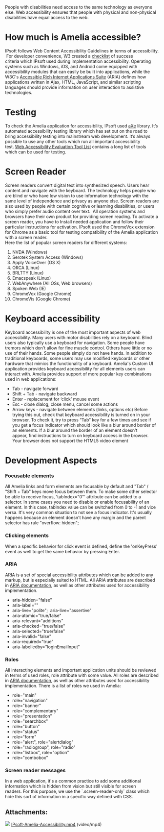 People with disabilities need access to the same technology as everyone else. Web accessibility ensures that people with physical and non-physical disabilities have equal access to the web.
# How much is Amelia accessible?
IPsoft follows Web Content Accessibility Guidelines in terms of accessibility.  For developer convenience, W3 created a [checklist](https://www.w3.org/TR/2006/WD-WCAG20-20060427/appendixB.html) of success criteria which IPsoft used during implementation accessibility. Operating systems such as Windows, iOS, and Android come equipped with accessibility modules that can easily be built into applications, while the W3C's [Accessible Rich Internet Applications Suite](http://www.w3.org/WAI/intro/aria) (ARIA) defines how applications written in Ajax, HTML, JavaScript, and similar scripting languages should provide information on user interaction to assistive technologies.
# Testing
To check the Amelia application for accessibility, IPsoft used [aXe](https://www.deque.com/axe/) library. It’s automated accessibility testing library which has set out on the road to bring accessibility testing into mainstream web development. It’s always possible to use any other tools which run all important accessibility test. [Web Accessibility Evaluation Tool List](https://www.w3.org/WAI/ER/tools/) contains a long list of tools which can be used for testing.
# Screen Reader
Screen readers convert digital text into synthesized speech. Users hear content and navigate with the keyboard. The technology helps people who are blind or who have low vision to use information technology with the same level of independence and privacy as anyone else. Screen readers are also used by people with certain cognitive or learning disabilities, or users who simply prefer audio content over text. 
All operation systems and browsers have their own product for providing screen reading. To activate a screen reader, you have to Install needed application and follow their particular instructions for activation. IPsoft used the ChromeVox extension for Chrome as a basic tool for testing compatibility of the Amelia application with a screen reader.  
Here the list of popular screen readers for different systems:
1.  NVDA (Windows)
2.  Serotek System Access (Windows)
3.  Apply VoiceOver (OS X)
4.  ORCA (Linux)
5.  BRLTTY (Linux)
6.  Emacspeak (Linux)
7.  WebAnywhere (All OSs, Web browsers) 
8.  Spoken Web (IE)
9.  ChromeVox (Google Chrome)
10. ChromeVis (Google Chrome)
# Keyboard accessibility 
Keyboard accessibility is one of the most important aspects of web accessibility. Many users with motor disabilities rely on a keyboard. Blind users also typically use a keyboard for navigation. Some people have tremors which don't allow for fine muscle control. Others have little or no use of their hands. Some people simply do not have hands. In addition to traditional keyboards, some users may use modified keyboards or other hardware that mimics the functionality of a keyboard.
Amelia's Custom UI application provides keyboard accessibility for all elements users can interact with. Amelia provides support of more popular key combinations used in web applications: 
-   Tab - navigate forward 
-   Shift + Tab - navigate backward
-   Enter - replacement for ‘click’ mouse event
-   Esc - close dialog, close menu, cancel some actions
-   Arrow keys - navigate between elements (links, options etc)
Before trying this out, check that keyboard accessibility is turned on in your browser. To check it, try to press “Tab” key for a few times and see if you get a focus indicator which should look like a blur around border of an elements. If a blur around the border of an element doesn't appear, find instructions to turn on keyboard access in the browser.
Your browser does not support the HTML5 video element
# Development Aspects
### Focusable elements
All Amelia links and form elements are focusable by default and "Tab" / "Shift + Tab" keys move focus between them. To make some other selector be able to receive focus, 'tabIndex="0"' attribute can be added to a selector. In some cases you need to disable or enable focusability of an element. In this case, tabIndex value can be switched from 0 to -1 and vice versa. It's very common situation to not see a focus indicator. It's usually happens because an element doesn't have any margin and the parent selector has rule "overflow: hidden";
### Clicking elements
When a specific behavior for click event is defined, define the 'onKeyPress' event as well to get the same behavior by pressing Enter.
### ARIA
ARIA is a set of special accessibility attributes which can be added to any markup, but is especially suited to HTML. All ARIA attributes are described in [ARIA documentation](https://www.w3.org/TR/wai-aria/), as well as other attributes used for accessibility implementation.
-   aria-hidden="false"
-   aria-label=""
-   aria-live="polite";  aria-live="assertive"
-   aria-atomic="true/false"
-   aria-relevant="additions"
-   aria-checked="true/false"
-   aria-selected="true/false"
-   aria-invalid="false"
-   aria-required="true"
-   aria-labelledby="loginEmailInput"
### Roles
All interacting elements and important application units should be reviewed in terms of used roles, role attribute with some value. All roles are described in [ARIA documentation](https://www.w3.org/TR/wai-aria/), as well as other attributes used for accessibility implementation.
There is a list of roles we used in Amelia:
-   role="main"
-   role="navigation"
-   role="banner"
-   role="complementary"
-   role="presentation"
-   role="searchbox"
-   role="button"
-   role="status"
-   role="form"
-   role="alert", role="alertdialog"
-   role="radiogroup", role="radio"
-   role="listbox", role="option"
-   role="combobox"
### Screen reader messages
In a web application, it's a common practice to add some additional information which is hidden from vision but still visible for screen readers. For this purpose, we use the \`.screen-reader-only\` class which hide this sort of information in a specific way defined with CSS.
## Attachments:
![](images/icons/bullet_blue.gif) [IPsoft-Amelia-Accessibility.mp4](attachments/11940489/11940490.mp4) (video/mp4)  
